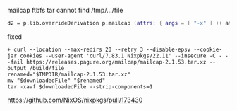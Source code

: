mailcap ftbfs
tar cannot find /tmp/.../file
```nix
d2 = p.lib.overrideDerivation p.mailcap (attrs: { args = [ "-x" ] ++ attrs.args; })
```
fixed

```
+ curl --location --max-redirs 20 --retry 3 --disable-epsv --cookie-jar cookies --user-agent 'curl/7.83.1 Nixpkgs/22.11' --insecure -C - --fail https://releases.pagure.org/mailcap/mailcap-2.1.53.tar.xz --output /build/file
renamed="$TMPDIR/mailcap-2.1.53.tar.xz"
mv "$downloadedFile" "$renamed"
tar -xavf $downloadedFile --strip-components=1
```

https://github.com/NixOS/nixpkgs/pull/173430
